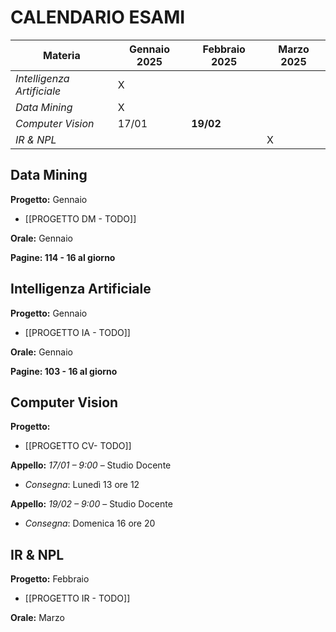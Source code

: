 # CALENDARIO **ESAMI**

| Materia                    | Gennaio 2025 | Febbraio 2025 | Marzo 2025 |
| -------------------------- | ------------ | ------------- | ---------- |
| *Intelligenza Artificiale* | X            |               |            |
| *Data Mining*              | X            |               |            |
| *Computer Vision*          | 17/01        | **19/02**     |            |
| *IR & NPL*                 |              |               | X          |



## Data Mining

**Progetto:** Gennaio
- [[PROGETTO DM - TODO]]

**Orale:** Gennaio

**Pagine: 114 - 16 al giorno**


## Intelligenza Artificiale

**Progetto:** Gennaio
- [[PROGETTO IA - TODO]]

**Orale:** Gennaio

**Pagine: 103 - 16 al giorno**


## Computer Vision

**Progetto:**
- [[PROGETTO CV- TODO]]

**Appello:** *17/01 – 9:00* – Studio Docente
- *Consegna*: Lunedì 13 ore 12

**Appello:** *19/02 – 9:00* – Studio Docente
- *Consegna*: Domenica 16 ore 20

## IR & NPL

**Progetto:** Febbraio
- [[PROGETTO IR - TODO]]

**Orale:** Marzo